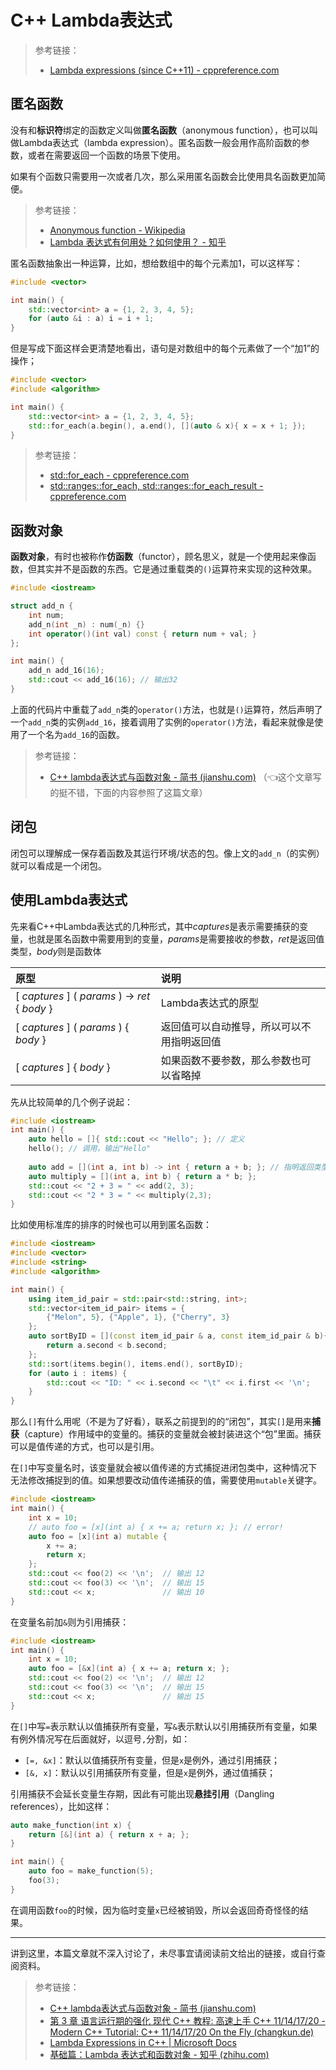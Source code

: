 # C++ Lambda表达式

> 参考链接：
>
> - [Lambda expressions (since C++11) - cppreference.com](https://en.cppreference.com/w/cpp/language/lambda)

## 匿名函数

没有和**标识符**绑定的函数定义叫做**匿名函数**（anonymous function），也可以叫做Lambda表达式（lambda expression）。匿名函数一般会用作高阶函数的参数，或者在需要返回一个函数的场景下使用。

如果有个函数只需要用一次或者几次，那么采用匿名函数会比使用具名函数更加简便。

> 参考链接：
>
> - [Anonymous function - Wikipedia](https://en.wikipedia.org/wiki/Anonymous_function)
> - [Lambda 表达式有何用处？如何使用？ - 知乎](https://www.zhihu.com/question/20125256) 

匿名函数抽象出一种运算，比如，想给数组中的每个元素加1，可以这样写：

```cpp
#include <vector>

int main() {
    std::vector<int> a = {1, 2, 3, 4, 5};
    for (auto &i : a) i = i + 1;
}
```

但是写成下面这样会更清楚地看出，语句是对数组中的每个元素做了一个“加1”的操作；

```cpp
#include <vector>
#include <algorithm>

int main() {
    std::vector<int> a = {1, 2, 3, 4, 5};
    std::for_each(a.begin(), a.end(), [](auto & x){ x = x + 1; }); 
}
```

> 参考链接：
>
> - [std::for_each - cppreference.com](https://en.cppreference.com/w/cpp/algorithm/for_each)
> - [std::ranges::for_each, std::ranges::for_each_result - cppreference.com](https://en.cppreference.com/w/cpp/algorithm/ranges/for_each)



## 函数对象

**函数对象**，有时也被称作**仿函数**（functor），顾名思义，就是一个使用起来像函数，但其实并不是函数的东西。它是通过重载类的`()`运算符来实现的这种效果。

```cpp
#include <iostream>

struct add_n {
    int num;
    add_n(int _n) : num(_n) {}
    int operator()(int val) const { return num + val; }
};

int main() {
    add_n add_16(16);
    std::cout << add_16(16); // 输出32
}
```

上面的代码片中重载了`add_n`类的`operator()`方法，也就是`()`运算符，然后声明了一个`add_n`类的实例`add_16`，接着调用了实例的`operator()`方法，看起来就像是使用了一个名为`add_16`的函数。



> 参考链接：
>
> - [C++ lambda表达式与函数对象 - 简书 (jianshu.com)](https://www.jianshu.com/p/d686ad9de817) （👈这个文章写的挺不错，下面的内容参照了这篇文章）



## 闭包

闭包可以理解成一保存着函数及其运行环境/状态的包。像上文的`add_n`（的实例）就可以看成是一个闭包。



## 使用Lambda表达式

先来看C++中Lambda表达式的几种形式，其中*captures*是表示需要捕获的变量，也就是匿名函数中需要用到的变量，*params*是需要接收的参数，*ret*是返回值类型，*body*则是函数体

|原型| 说明|
|:---|:---|
|  [ *captures* ] ( *params* ) -> *ret* { *body* } | Lambda表达式的原型  |
| [ *captures* ] ( *params* ) { *body* } | 返回值可以自动推导，所以可以不用指明返回值 |
|[ *captures* ] { *body* }|如果函数不要参数，那么参数也可以省略掉|


先从比较简单的几个例子说起：

```cpp
#include <iostream>
int main() {
    auto hello = []{ std::cout << "Hello"; }; // 定义
    hello(); // 调用，输出"Hello"
    
    auto add = [](int a, int b) -> int { return a + b; }; // 指明返回类型
    auto multiply = [](int a, int b) { return a * b; };
    std::cout << "2 + 3 = " << add(2, 3);
    std::cout << "2 * 3 = " << multiply(2,3);
}
```

比如使用标准库的排序的时候也可以用到匿名函数：

```cpp
#include <iostream>
#include <vector>
#include <string>
#include <algorithm>

int main() {
    using item_id_pair = std::pair<std::string, int>;
    std::vector<item_id_pair> items = {
        {"Melon", 5}, {"Apple", 1}, {"Cherry", 3}
    };
    auto sortByID = [](const item_id_pair & a, const item_id_pair & b){
        return a.second < b.second;
    };
    std::sort(items.begin(), items.end(), sortByID);
    for (auto i : items) {
        std::cout << "ID: " << i.second << "\t" << i.first << '\n';
    }
}
```

那么`[]`有什么用呢（不是为了好看），联系之前提到的的“闭包”，其实`[]`是用来**捕获**（capture）作用域中的变量的。捕获的变量就会被封装进这个“包”里面。捕获可以是值传递的方式，也可以是引用。

在`[]`中写变量名时，该变量就会被以值传递的方式捕捉进闭包类中，这种情况下无法修改捕捉到的值。如果想要改动值传递捕获的值，需要使用`mutable`关键字。

```cpp
#include <iostream>
int main() {
    int x = 10;
    // auto foo = [x](int a) { x += a; return x; }; // error!
    auto foo = [x](int a) mutable { 
        x += a; 
        return x; 
    };
    std::cout << foo(2) << '\n';  // 输出 12
    std::cout << foo(3) << '\n';  // 输出 15
    std::cout << x;               // 输出 10
}
```

在变量名前加`&`则为引用捕获：

```cpp
#include <iostream>
int main() {
    int x = 10;
    auto foo = [&x](int a) { x += a; return x; };
    std::cout << foo(2) << '\n';  // 输出 12
    std::cout << foo(3) << '\n';  // 输出 15
    std::cout << x;               // 输出 15
}
```

在`[]`中写`=`表示默认以值捕获所有变量，写`&`表示默认以引用捕获所有变量，如果有例外情况写在后面就好，以逗号`,`分割，如：

- `[=, &x]`：默认以值捕获所有变量，但是`x`是例外，通过引用捕获；
- `[&, x]`：默认以引用捕获所有变量，但是`x`是例外，通过值捕获；

引用捕获不会延长变量生存期，因此有可能出现**悬挂引用**（Dangling references），比如这样：

```cpp
auto make_function(int x) {
    return [&](int a) { return x + a; };
}

int main() {
    auto foo = make_function(5);
    foo(3);
}
```

在调用函数`foo`的时候，因为临时变量`x`已经被销毁，所以会返回奇奇怪怪的结果。

---

讲到这里，本篇文章就不深入讨论了，未尽事宜请阅读前文给出的链接，或自行查阅资料。

> 参考链接：
>
> - [C++ lambda表达式与函数对象 - 简书 (jianshu.com)](https://www.jianshu.com/p/d686ad9de817)
> - [第 3 章 语言运行期的强化 现代 C++ 教程: 高速上手 C++ 11/14/17/20 - Modern C++ Tutorial: C++ 11/14/17/20 On the Fly (changkun.de)](https://changkun.de/modern-cpp/zh-cn/03-runtime/index.html)
> - [Lambda Expressions in C++ &#124; Microsoft Docs](https://docs.microsoft.com/en-us/cpp/cpp/lambda-expressions-in-cpp)
> - [基础篇：Lambda 表达式和函数对象 - 知乎 (zhihu.com)](https://zhuanlan.zhihu.com/p/143884880)



